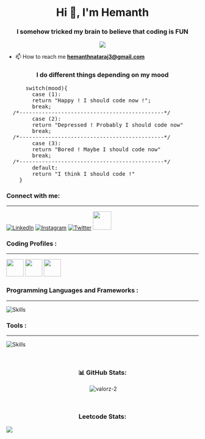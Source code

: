 <h1 align="center">Hi 👋, I'm Hemanth</h1>
<h3 align="center">I somehow tricked my brain to believe that coding is FUN</h3>
<div align="center">
  <img src="https://i.giphy.com/pVGsAWjzvXcZW4ZBTE.webp">
</div>

- 📫 How to reach me **hemanthnataraj3@gmail.com**
<div>
<h3 align = "center">I do different things depending on my mood</h3>
<p align = "left">
  <pre>
      switch(mood){
        case (1):
        return "Happy ! I should code now !";
        break;
  /*---------------------------------------------*/
        case (2):
        return "Depressed ! Probably I should code now"
        break;
  /*---------------------------------------------*/
        case (3):
        return "Bored ! Maybe I should code now"
        break;
  /*---------------------------------------------*/
        default:
        return "I think I should code !"
    }
</pre>
</p>
<h3 align="left">Connect with me:</h3><hr>
<p align="left">
  
<a href="https://www.linkedin.com/in/hemanth-natarajan/">![LinkedIn](https://skillicons.dev/icons?i=linkedin)</a>
<a href="https://www.instagram.com/hemanth._.natarajan/">![Instagram](https://skillicons.dev/icons?i=instagram)</a>
<a href="https://twitter.com/plus1formyname">![Twitter](https://skillicons.dev/icons?i=twitter)</a>
<a href="mailto:hemanthnataraj3@gmail.com"><img height="48" width="48" src="https://i.ibb.co/vD0fmh5/iconizer-icons8-gmail.png" ></a>
</p>
</div>
<div>
  <h3 align="left">Coding Profiles :</h3><hr>

  <a href="https://www.hackerrank.com/hemanthnataraj3"><img height="45" width="45" src="https://user-images.githubusercontent.com/17762967/42728663-26ebdb04-87dd-11e8-928f-fb01479a2ce1.png"></a>
  <a href="https://leetcode.com/u/hemanth_n1/"><img height="45" width="45" src="https://raw.githubusercontent.com/rahuldkjain/github-profile-readme-generator/master/src/images/icons/Social/leet-code.svg"></a>
  <a href="https://codepen.io/hemanth-natarajan"><img height="45" width="45" src="https://raw.githubusercontent.com/rahuldkjain/github-profile-readme-generator/master/src/images/icons/Social/codepen.svg"></a>


</div>
<div>
<h3 align="left">Programming Languages and Frameworks :</h3><hr>
  
![Skills](https://skillicons.dev/icons?i=cpp,cs,py,html,css,dart,flutter)
</div>
<div>
  <h3 align="left">Tools :</h3><hr>

  ![Skills](https://skillicons.dev/icons?i=windows,vscode,unity,matlab,figma,pycharm)

</div>
<br>
<h3 align = "center">📊 GitHub Stats:</h3>
<p align = "center">&nbsp;<img align="center" src="https://github-readme-stats.vercel.app/api?username=valorz-2&show_icons=true&locale=en" alt="valorz-2" /></p><br>
<h3 align="center">Leetcode Stats:</h3>

![](https://leetcard.jacoblin.cool/hemanth_n1?ext=heatmap&cache=0&width=1000&height=400)
